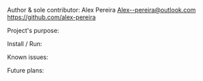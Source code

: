 Author & sole contributor:
Alex Pereira
Alex--pereira@outlook.com
https://github.com/alex-pereira

Project's purpose:

Install / Run:

Known issues:

Future plans:
